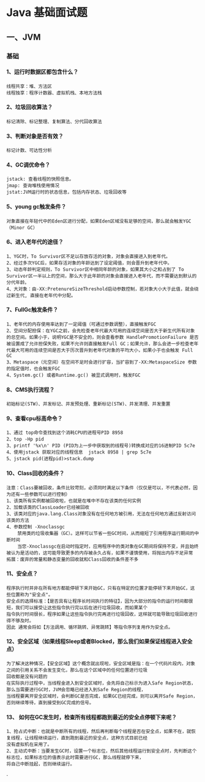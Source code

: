# Java 基础面试题

## 一、JVM
### 基础

#### 1、运行时数据区都包含什么？
```
线程共享：堆、方法区
线程独享：程序计数器、虚拟机栈、本地方法栈
```

#### 2、垃圾回收算法？
```
标记清除、标记整理、复制算法、分代回收算法
```
#### 3、判断对象是否有效？
```
标记计数、可达性分析
```
#### 4、GC调优命令？
```
jstack: 查看线程的快照信息。 
jmap: 查询堆栈使用情况  
jstat:JVM运行时的状态信息，包括内存状态、垃圾回收等
``` 
#### 5、young gc触发条件？
``` 
对象直接在年轻代中的Eden区进行分配，如果Eden区域没有足够的空间，那么就会触发YGC（Minor GC）
``` 
#### 6、进入老年代的途径？
``` 
1、YGC时，To Survivor区不足以存放存活的对象，对象会直接进入到老年代。
2、经过多次YGC后，如果存活对象的年龄达到了设定阈值，则会晋升到老年代中。
3、动态年龄判定规则，To Survivor区中相同年龄的对象，如果其大小之和占到了 To Survivor区一半以上的空间，那么大于此年龄的对象会直接进入老年代，而不需要达到默认的分代年龄。
4、大对象：由-XX:PretenureSizeThreshold启动参数控制，若对象大小大于此值，就会绕过新生代, 直接在老年代中分配。
``` 
#### 7、FullGc触发条件？
``` 
1、老年代的内存使用率达到了一定阈值（可通过参数调整），直接触发FGC
2、空间分配担保：在YGC之前，会先检查老年代最大可用的连续空间是否大于新生代所有对象的总空间。如果小于，说明YGC是不安全的，则会查看参数 HandlePromotionFailure 是否被设置成了允许担保失败，如果不允许则直接触发Full GC；如果允许，那么会进一步检查老年代最大可用的连续空间是否大于历次晋升到老年代对象的平均大小，如果小于也会触发 Full GC
3、Metaspace（元空间）在空间不足时会进行扩容，当扩容到了-XX:MetaspaceSize 参数的指定值时，也会触发FGC
4、System.gc() 或者Runtime.gc() 被显式调用时，触发FGC
``` 
#### 8、CMS执行流程？
``` 
初始标记(STW)、并发标记、并发预处理、重新标记(STW)、并发清理、并发重置 
``` 
#### 9、查看cpu标高命令？
``` 
1、通过 top命令查找到这个消耗CPU的进程号PID 8958
2、top -Hp pid   
3、printf '%x\n' PID (PID为上一步中获取到的线程号)转换成对应的16进制PID 5c7e 
4、使用jstack 获取对应的线程信息  jstack 8958 | grep 5c7e
5、jstack pid(进程pid)>stack.dump
``` 

#### 10、Class回收的条件？
``` 
注意：Class要被回收，条件比较苛刻，必须同时满足以下条件（仅仅是可以，不代表必然，因为还有一些参数可以进行控制）
1、该类所有实例都被回收啦，也就是在堆中不存在该类的任何实例
2、加载该类的ClassLoader已经被回收
3、该类对应的java.lang.Class对象没有在任何地方被引用，无法在任何地方通过反射访问该类的方法
4、参数控制 -Xnoclassgc
    禁用类的垃圾收集器（GC）。这样可以节省一些GC时间，从而缩短了引用程序运行期间的中断时间
    当您-Xnoclassgc在启动时指定时，应用程序中的类对象在GC期间将保持不变，并且始终被认为是活动的，这可能导致更多的内存被永久占有，如果不谨慎使用，将抛出内存不足异常
拓展：废弃的常量和静态变量的回收就和Class回收的条件差不多
``` 
#### 11、安全点？
``` 
程序执行时并非在所有地方都能停顿下来开始GC，只有在特定的位置才能停顿下来开始GC，这些位置称为"安全点"。
安全点的选择标准：【是否具有让程序长时间执行的特征】，因为大部分的指令的运行时间都很短，我们可以接受让这些指令执行完以后在进行垃圾回收，而如果某个
指令执行时间很长，程序如果让这些指令执行完再进行垃圾回收，这样就可能导致垃圾回收进行得不够及时。
因此 通常会将如【方法调用、循环跳转、异常跳转】等指令序列复用作为安全点。
```
#### 12、安全区域（如果线程Sleep或者Blocked，那么我们如果保证线程进入安全点）
```     
为了解决这种情况，【安全区域】这个概念就出现啦，安全区域是指：在一个代码片段内，对象之间的引用关系不会发生变化，那么在这个区域中的任何位置进行垃圾
回收都是没有问题的
在实际执行过程中，当线程金进入到安全区域时，会先将自己标示为进入Safe Region状态，那么当需要进行GC时，JVM会忽略已经进入到Safe Region的线程，
当线程要离开安全区域时，会判断GC是否完成，如果GC已经完成，则可以离开Safe Region，否则继续等待，直到接受到GC完成的信号。    
``` 

 
#### 13、 如何在GC发生时，检查所有线程都跑到最近的安全点停顿下来呢？
``` 
1、抢占式中断：也就是中断所有的线程，然后再判断每个线程是否在安全点，如果不在，就恢复线程，让线程继续运行，直到跑到最近的安全点，这种方式目前已经
没有虚拟机在采用了。
2、主动式中断：当要发生GC时，设置一个标志位，然后其他线程运行到安全点时，先判断这个标志位，如果标志位的值表示此时需要进行GC，那么线程就停下来，
将自己中断挂起，否则继续运行。
``` 







   ·  




      



      


     


    






















